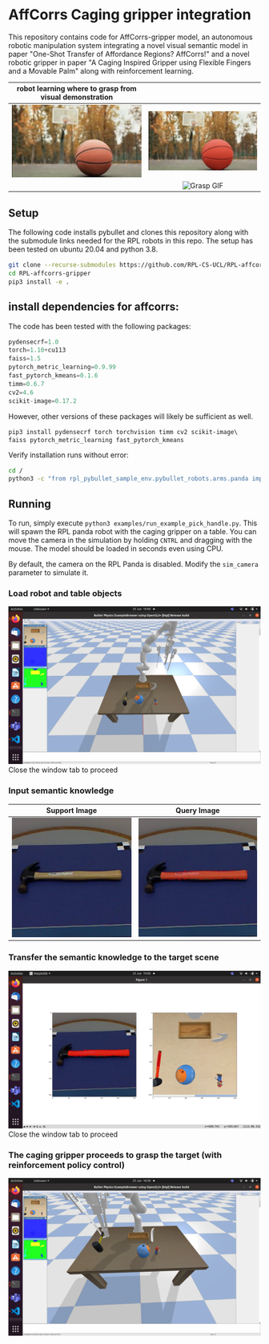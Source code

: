 # AffCorrs Caging gripper integration 

This repository contains code for AffCorrs-gripper model, an autonomous robotic manipulation system integrating a novel visual semantic model in paper "One-Shot Transfer of Affordance Regions? AffCorrs!" and a novel robotic gripper in paper "A  Caging  Inspired  Gripper  using  Flexible Fingers  and  a  Movable Palm" along with reinforcement learning.

| robot learning where to grasp from visual demonstration |                |
|:-----------------------------------------------------:|:--------------:|
| ![Original Image](doc/img/basketball.png)               | ![Annotated Image](doc/img/annotate_basketball.png) |
|                                                       | ![Grasp GIF](doc/gif/sim_graspSphere.gif)            |


## Setup

The following code installs pybullet and clones this repository along with the submodule links needed for the RPL robots in this repo. The setup has been tested on ubuntu 20.04 and python 3.8.

```bash
git clone --recurse-submodules https://github.com/RPL-CS-UCL/RPL-affcorrs-gripper.git
cd RPL-affcorrs-gripper
pip3 install -e .
```

## install dependencies for affcorrs:

The code has been tested with the following packages:

```python
pydensecrf=1.0
torch=1.10+cu113
faiss=1.5
pytorch_metric_learning=0.9.99
fast_pytorch_kmeans=0.1.6
timm=0.6.7
cv2=4.6
scikit-image=0.17.2
```

However, other versions of these packages will likely be sufficient as well.

```
pip3 install pydensecrf torch torchvision timm cv2 scikit-image\
faiss pytorch_metric_learning fast_pytorch_kmeans
```

Verify installation runs without error:
```bash
cd /
python3 -c "from rpl_pybullet_sample_env.pybullet_robots.arms.panda import RPL_Panda"
```

## Running 

To run, simply execute `python3 examples/run_example_pick_handle.py`. This will spawn the RPL panda robot with the caging gripper on a table. You can move the camera in the simulation by holding `CNTRL` and dragging with the mouse. The model should be loaded in seconds even using CPU.

By default, the camera on the RPL Panda is disabled. Modify the `sim_camera` parameter to simulate it.

### Load robot and table objects	
![Robots](doc/img/robot_tableObjects.png)
Close the window tab to proceed

### Input semantic knowledge
| Support Image | Query Image |
|:--------------:|:--------------:|
| ![Original Image](doc/img/prototype.png) | ![Annotated Image](doc/img/annotation.png) |

### Transfer the semantic knowledge to the target scene
![Robots](doc/img/find_part_correspondence.png)
Close the window tab to proceed

### The caging gripper proceeds to grasp the target (with reinforcement policy control)
![Robots](doc/img/grasping.png)

